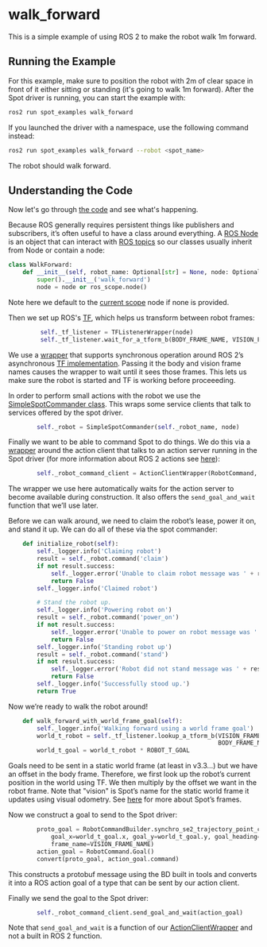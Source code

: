 # walk_forward
This is a simple example of using ROS 2 to make the robot walk 1m forward.

## Running the Example
For this example, make sure to position the robot with 2m of clear space in front of it either sitting or standing (it's going to walk 1m forward). After the Spot driver is running, you can start the example with:
```bash
ros2 run spot_examples walk_forward
```
If you launched the driver with a namespace, use the following command instead:
```bash
ros2 run spot_examples walk_forward --robot <spot_name>
```
The robot should walk forward.

## Understanding the Code

Now let's go through [the code](../spot_examples/walk_forward.py) and see what's happening.

Because ROS generally requires persistent things like publishers and subscribers, it’s often useful to have a class around everything.  A [ROS Node](https://docs.ros.org/en/humble/Tutorials/Beginner-CLI-Tools/Understanding-ROS2-Nodes/Understanding-ROS2-Nodes.html) is an object that can interact with [ROS topics](https://docs.ros.org/en/humble/Tutorials/Beginner-CLI-Tools/Understanding-ROS2-Topics/Understanding-ROS2-Topics.html) so our classes usually inherit from Node or contain a node:
```python
class WalkForward:
    def __init__(self, robot_name: Optional[str] = None, node: Optional[Node] = None):
        super().__init__('walk_forward')
        node = node or ros_scope.node()
```
Note here we default to the [current scope](https://github.com/bdaiinstitute/ros_utilities/blob/main/bdai_ros2_wrappers/bdai_ros2_wrappers/scope.py) node if none is provided.

Then we set up ROS's [TF](https://docs.ros.org/en/humble/Tutorials/Intermediate/Tf2/Tf2-Main.html), which helps us transform between robot frames:
```python
         self._tf_listener = TFListenerWrapper(node)
         self._tf_listener.wait_for_a_tform_b(BODY_FRAME_NAME, VISION_FRAME_NAME)
```
We use a [wrapper](https://github.com/bdaiinstitute/ros_utilities/blob/main/bdai_ros2_wrappers/bdai_ros2_wrappers/tf_listener_wrapper.py) that supports synchronous operation around ROS 2’s asynchronous [TF implementation](https://github.com/ros2/rclpy/tree/humble).  Passing it the body and vision frame names causes the wrapper to wait until it sees those frames.  This lets us make sure the robot is started and TF is working before proceeeding.

In order to perform small actions with the robot we use the [SimpleSpotCommander class](../../utilities/utilities/simple_spot_commander.py).  This wraps some service clients that talk to services offered by the spot driver.
```python
        self._robot = SimpleSpotCommander(self._robot_name, node)
```

Finally we want to be able to command Spot to do things.  We do this via a [wrapper](https://github.com/bdaiinstitute/ros_utilities/blob/main/bdai_ros2_wrappers/bdai_ros2_wrappers/action_client.py) around the action client that talks to an action server running in the Spot driver (for more information about ROS 2 actions see [here](https://docs.ros.org/en/humble/Tutorials/Beginner-CLI-Tools/Understanding-ROS2-Actions/Understanding-ROS2-Actions.html)):
```python
        self._robot_command_client = ActionClientWrapper(RobotCommand, 'robot_command', node)
```
The wrapper we use here automatically waits for the action server to become available during construction.  It also offers the `send_goal_and_wait` function that we’ll use later.

Before we can walk around, we need to claim the robot’s lease, power it on, and stand it up.  We can do all of these via the spot commander:
```python
    def initialize_robot(self):
        self._logger.info('Claiming robot')
        result = self._robot.command('claim')
        if not result.success:
            self._logger.error('Unable to claim robot message was ' + result.message)
            return False
        self._logger.info('Claimed robot')

        # Stand the robot up.
        self._logger.info('Powering robot on')
        result = self._robot.command('power_on')
        if not result.success:
            self._logger.error('Unable to power on robot message was ' + result.message)
            return False
        self._logger.info('Standing robot up')
        result = self._robot.command('stand')
        if not result.success:
            self._logger.error('Robot did not stand message was ' + result.message)
            return False
        self._logger.info('Successfully stood up.')
        return True
```

Now we’re ready to walk the robot around!
```python
    def walk_forward_with_world_frame_goal(self):
        self._logger.info('Walking forward using a world frame goal')
        world_t_robot = self._tf_listener.lookup_a_tform_b(VISION_FRAME_NAME,
                                                           BODY_FRAME_NAME).get_closest_se2_transform()
        world_t_goal = world_t_robot * ROBOT_T_GOAL
```
Goals need to be sent in a static world frame (at least in v3.3…) but we have an offset in the body frame.  Therefore, we first look up the robot’s current position in the world using TF.  We then multiply by the offset we want in the robot frame.  Note that "vision" is Spot’s name for the static world frame it updates using visual odometry.  See [here](https://dev.bostondynamics.com/docs/concepts/geometry_and_frames) for more about Spot’s frames.

Now we construct a goal to send to the Spot driver:
```python
        proto_goal = RobotCommandBuilder.synchro_se2_trajectory_point_command(
            goal_x=world_t_goal.x, goal_y=world_t_goal.y, goal_heading=world_t_goal.angle,
            frame_name=VISION_FRAME_NAME)
        action_goal = RobotCommand.Goal()
        convert(proto_goal, action_goal.command)
```
This constructs a protobuf message using the BD built in tools and converts it into a ROS action goal of a type that can be sent by our action client.

Finally we send the goal to the Spot driver:
```python
        self._robot_command_client.send_goal_and_wait(action_goal)
```
Note that `send_goal_and_wait` is a function of our [ActionClientWrapper](https://github.com/bdaiinstitute/ros_utilities/blob/main/bdai_ros2_wrappers/bdai_ros2_wrappers/action_client.py) and not a built in ROS 2 function.
